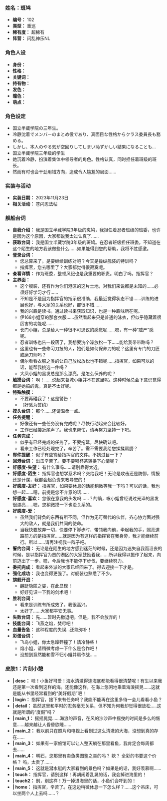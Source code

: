 ### 姓名：斑鸠
* **编号：** 102
* **类型：** 重巡
* **稀有度：** 超稀有
* **阵营：** 闪乱神乐NL


### 角色人设
* **身份：** 
* **性格：** 
* **关键词：** 
* **持有物：** 
* **发色：** 
* **瞳色：** 
* **萌点：** 


### 角色设定
* 国立半蔵学院の三年生。
* 冷静沈着でメンバーのまとめ役であり、真面目な性格からクラス委員長も務める。
* しかし、本人のやる気が空回りしてしまい恥ずかしい結果になることも…
* 国立半藏学院三年级的学生
* 她沉着冷静，扮演着集体中领导者的角色。性格认真，同时担任着班级的班长。
* 然而有时也会干劲用错方向，造成令人尴尬的局面......


### 实装与活动
* **实装日期：** 2023年11月23日
* **相关活动：** 苍闪忍法帖


### 舰船台词
* **自我介绍：** 我是国立半藏学院3年级的斑鸠，我担任着忍者班级的班委，也许是因为这个原因，大家都说我太过认真了……
* **获取台词：** 我是国立半藏学院3年级的斑鸠。在忍者班级担任班委。不知道在这个陌生的地方我该做些什么……如果能得到您的帮助，我将不胜感激。
* **登录台词：**
  * 您总算来了。是要继续训练对吧？今天是操纵舰装的特训吗？
  * 指挥官，您去哪里了？大家都觉得很寂寞呢。
* **查看详情：** 作为班委，整顿风纪也是我重要的职责。明白了吗，指挥官？
* **主界面：**
  * 这个舰装，还有作为你们港区的这片土地，对我们来说都是未知的……必须好好学习才行……
  * 不知是不是因为指挥官的指示很准确，我最近觉得状态不错……训练的进展也好，与大家的关系也好，都很不错……
  * 我的兴趣是读书。通过读书来获取知识，也是一种趣味所在呢。
  * 伊168小姐穿的那套衣服……虽然看起来只是普通的泳衣，但似乎隐藏着很厉害的功能呢……
  * 长门小姐，总是给人一种很不可思议的感觉呢……嗯，有一种“威严”感呢。
  * 忍者训练也告一段落了，我想要洗个澡放松一下……能给我带带路吗？
  * 这里也有一些修习刀技的人，她们是如何保养刀的呢？这里有专门的刀匠或磨刀师吗？
  * 偶尔看看衣服之类的让自己放松放松也不错呢……指挥官，如果可以的话，能帮我挑选一件吗？
  * 大凤小姐的黑发总是那么漂亮，是怎么保养的呢？
* **触摸台词：** 啊！……说起来葛城小姐并不在这里呢。这种时候总会下意识觉得都是她搞的鬼，真是不太好呢。
* **特殊触摸：**
  * 不要再碰我了！这是警告！
  * （好感为誓约）
* **摸头台词：** 那个……还请温柔一点。
* **任务提醒：**
  * 好像还有一些任务没有完成呢？尽快行动起来会比较好。
  * 工作已经接近尾声了。我也来帮忙，请再努力坚持一下吧。
* **任务完成：**
  * 似乎有已经完成的任务了。不要拖延，尽快确认吧。
  * 看来工作已经处理完了，辛苦了。需不需要我给您揉揉肩膀？
* **邮件提醒：** 似乎有些寄给指挥官的文件。不妨过目一下？
* **回港台词：** 出击辛苦了。要不要喝杯茶转换下心情呢？
* **好感度-失望：** 有什么事吗……请别靠得太近。
* **好感度-陌生：** 指挥官也想学忍术吗？交给我吧！无论是攻击还是防御，情报还是计谋，我都会起负责来教导您的！
* **好感度-友好：** 指挥官，如果要休息的话能稍微等我一下吗？可以的话，我也想一起……嗯，前提是您不介意的话……
* **好感度-喜欢：** 您很在意我的头发吗……？的确，咏小姐曾经说过光泽的黑发很漂亮……嗯，您稍微摸一下也没关系的。
* **好感度-爱：**
  * 虽然我们背负的东西有所不同，但作为无可替代的伙伴，齐心协力面对强大的敌人，就是我们共同的使命。
  * 当我快要放弃一切，快要停下脚步时，带领我向前，牵起我的手，照亮道路前方的是指挥官……就是因为有这样的指挥官在我身旁，我才能继续前行。所以……请再注视我一阵子吧。
* **誓约台词：** 无论是在陌生的地方感到迷茫的时候，还是因为迷失自我而沮丧的时候，是以指挥官为首的港区的大家鼓励着我.……所以我得以振作了起来，向前迈出了一步。嗯，今后我也不能停下步伐，要继续努力。
* **委托完成：** 看起来外派的大家已经回来了。得去迎接一下才是。
* **强化成功：** 我也变得更强了。对舰装也熟悉了不少。
* **旗舰开战：**
  * 翩跹隐匿之姿，在此显现！
  * 好好见识一下我的剑术吧！
* **胜利台词：**
  * 看来是训练有所成效了。我很高兴。
  * 太好了……大家都平安无事。
* **失败台词：** 先……暂时先撤退吧。但是，我不会放弃的！
* **技能台词：** 飞燕之焰，焚尽吧！
* **血量告急：** 这种程度的失误…还能弥补！
* **彩蛋台词：**
  * 飞鸟小姐，你太急躁莽撞了！请冷静些！
  * 焰小姐，请稍微考虑一下什么是合作吧！
  * 没想到竟然能和雪不归小姐并肩作战……


### 皮肤1：片刻小憩
* **| desc：** 哇！小鱼好可爱！海水清澈得连海底都能看得很清楚呢！有生以来我还是第一次看到这样的海。还能像这样，在海上悠闲地乘着海浪摇晃……这就是能从书里经常看到的“美好假期”吧！
* **| login：** 指挥官，接下来有任务吗？我能不能再在这里多待一会儿看看小鱼？
* **| detail：** 虽然这里和平时的忍务毫无关系，但不知为何我却觉得很放松.....这就是所谓的“度假”吗？
* **| main_1：** 摇摇晃晃……海浪的声音，在风的沙沙声中摇曳的时间是多么的惬意……越来越让人昏昏欲睡……
* **| main_2：** 我以前只在照片和电视上看到过这么清澈的大海，没想到真的存在……
* **| main_3：** 如果有一家旅馆可以让人整天躺在那里看鱼，我肯定会每周都去……
* **| main_4：** 明石，您那里有卖鱼类图鉴之类的吗？ 欸？ 全彩的书要这个价格？ 呜，太贵了……
* **| main_5：** 这就是潜水艇的大家看到的景色吗？如果是的话，我好羡慕啊……
* **| touch：** 指挥官，请别这样！再胡闹着乱晃的话，我会掉进海里的！
* **| touch2：** 别，别这样！万一掉进海里的话，小鱼们会吓到的！
* **| home：** 指挥官，辛苦了。在这边稍微休息一下怎么样？……这个吊床，可以坐两个人上去吗……？
